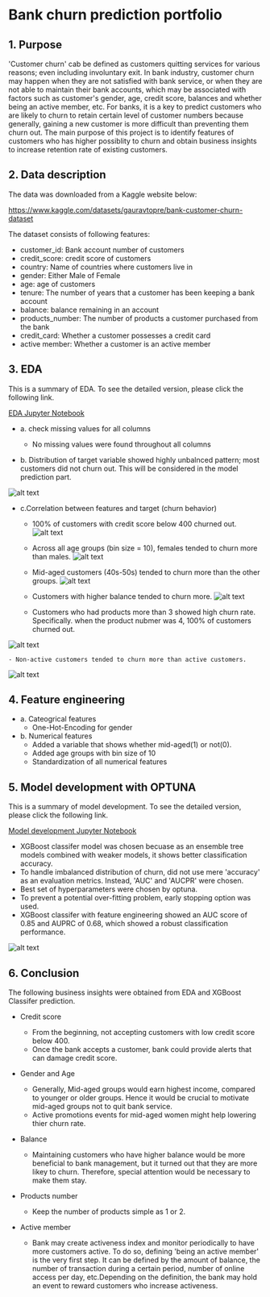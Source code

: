 
# Bank churn prediction portfolio

## 1. Purpose
'Customer churn' cab be defined as customers quitting services for various reasons; even including involuntary exit. In bank industry, customer churn may happen when they are not satisfied with bank service, or when they are not able to maintain their bank accounts, which may be associated with factors such as customer's gender, age, credit score, balances and whether being an active member, etc. For banks, it is a key to predict customers who are likely to churn to retain certain level of customer numbers because generally, gaining a new customer is more difficult than preventing them churn out. The main purpose of this project is to identify features of customers who has higher possiblity to churn and obtain business insights to increase retention rate of existing customers.


## 2. Data description

The data was downloaded from a Kaggle website below: 

https://www.kaggle.com/datasets/gauravtopre/bank-customer-churn-dataset

The dataset consists of following features:

* customer_id: Bank account number of customers
* credit_score: credit score of customers
* country: Name of countries where customers live in
* gender: Either Male of Female
* age: age of customers
* tenure: The number of years that a customer has been keeping a bank account
* balance: balance remaining in an account
* products_number: The number of products a customer purchased from the bank
* credit_card: Whether a customer possesses a credit card
* active member: Whether a customer is an active member


## 3. EDA
This is a summary of EDA. To see the detailed version, please click the following link.

[EDA Jupyter Notebook](https://nbviewer.org/github/hyj-main/portfolio_bank_churn/blob/master/bankchurn_EDA_20221231.html)


* a. check missing values for all columns
    - No missing values were found throughout all columns

* b. Distribution of target variable showed highly unbalnced pattern; most customers did not churn out. This will be considered in the model prediction part. 

![alt text](https://github.com/hyj-main/portfolio_bank_churn/blob/master/fig/churn_dist.png)

* c.Correlation between features and target (churn behavior)
    - 100% of customers with credit score below 400 churned out.
![alt text](https://github.com/hyj-main/portfolio_bank_churn/blob/master/fig/fig1.png)

    - Across all age groups (bin size = 10), females tended to churn more than males.
![alt text](https://github.com/hyj-main/portfolio_bank_churn/blob/master/fig/agegroup_gender.png)

    - Mid-aged customers (40s-50s) tended to churn more than the other groups.
![alt text](https://github.com/hyj-main/portfolio_bank_churn/blob/master/fig/midvsnonmid.png)

    - Customers with higher balance tended to churn more.
![alt text](https://github.com/hyj-main/portfolio_bank_churn/blob/master/fig/balance.png)

    - Customers who had products more than 3 showed high churn rate. Specifically. when the product nubmer was 4, 100% of customers churned out.

![alt text](https://github.com/hyj-main/portfolio_bank_churn/blob/master/fig/pnum.png)

    - Non-active customers tended to churn more than active customers.
![alt text](https://github.com/hyj-main/portfolio_bank_churn/blob/master/fig/act.png)


## 4. Feature engineering
* a. Cateogrical features
    - One-Hot-Encoding for gender
* b. Numerical features
    - Added a variable that shows whether mid-aged(1) or not(0).
    - Added age groups with bin size of 10 
    - Standardization of all numerical features


## 5. Model development with OPTUNA
This is a summary of model development. To see the detailed version, please click the following link.

[Model development Jupyter Notebook](https://github.com/hyj-main/portfolio_bank_churn/blob/master/bankchurn_model_prediction.ipynb)


* XGBoost classifer model was chosen becuase as an ensemble tree models combined with weaker models, it shows better classification accuracy. 
* To handle imbalanced distribution of churn, did not use mere 'accuracy' as an evaluation metrics. Instead, 'AUC' and 'AUCPR' were chosen.
* Best set of hyperparameters were chosen by optuna. 
* To prevent a potential over-fitting problem, early stopping option was used.
* XGBoost classifer with feature engineering showed an AUC score of 0.85 and AUPRC of 0.68, which showed a robust classification performance.

![alt text](https://github.com/hyj-main/portfolio_bank_churn/blob/master/fig/roc.png)

## 6. Conclusion

The following business insights were obtained from EDA and XGBoost Classifer prediction.

- Credit score
    - From the beginning, not accepting customers with low credit score below 400.
    - Once the bank accepts a customer, bank could provide alerts that can damage credit score.

- Gender and Age
    - Generally, Mid-aged groups would earn highest income, compared to younger or older groups. Hence it would be crucial to motivate mid-aged groups not to quit bank service.
    - Active promotions events for mid-aged women might help lowering thier churn rate.

- Balance 
    - Maintaining customers who have higher balance would be more beneficial to bank management, but it turned out that they are more likey to churn. Therefore, special attention would be necessary to make them stay.

- Products number
    - Keep the number of products simple as 1 or 2.

- Active member
    - Bank may create activeness index and monitor periodically to have more customers active. To do so, defining 'being an active member' is the very first step. It can be defined by the amount of balance, the number of transaction during a certain period, number of online access per day, etc.Depending on the definition, the bank may hold an event to reward customers who increase activeness. 
